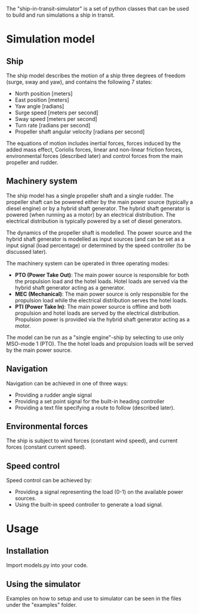 




The "ship-in-transit-simulator" is a set of python classes that can be used to build and run simulations  a ship in transit. 

# Simulation model


## Ship
The ship model describes the motion of a ship three 
degrees of freedom (surge, sway and yaw),
 and contains the following 7 states: 
* North position [meters] 
* East position [meters]
* Yaw angle [radians]
* Surge speed [meters per second]
* Sway speed [meters per second]
* Turn rate [radians per second]
* Propeller shaft angular velocity [radians per second]

The equations of motion includes inertial forces,
forces induced by the added mass effect, 
Coriolis forces, linear and non-linear friction 
forces, environmental forces (described later) and 
control forces from the main propeller and rudder. 

## Machinery system
The ship model has a single propeller shaft and a 
single rudder. The propeller shaft can be powered 
either by the main power source (typically a diesel
engine) or by a hybrid shaft generator. The hybrid 
shaft generator is powered (when running
as a motor) by an electrical distribution. The 
electrical distribution is typically powered by a 
set of diesel generators. 

The dynamics of the propeller shaft is modelled. The 
power source and the hybrid shaft generator is modelled
as input sources (and can be set as a input signal 
(load percentage) or determined by the speed 
controller (to be discussed later).

The machinery system can be operated in three 
operating modes:
* **PTO (Power Take Out)**: The main power source is 
responsible for both the propulsion load and the
hotel loads. Hotel loads are served via the 
hybrid shaft generator acting as a generator.
* **MEC (Mechanical)**: The main power source is 
only responsible for the propulsion load while the 
electrical distribution serves the hotel loads.
* **PTI (Power Take In)**: The main power source is 
offline and both propulsion and hotel loads are served 
by the electrical distribution. Propulsion power is
provided via the hybrid shaft generator acting as a 
motor. 

The model can be run as a "single engine"-ship by
selecting to use only MSO-mode 1 (PTO). The the 
hotel loads and propulsion loads will be served by 
the main power source.  
  
## Navigation
Navigation can be achieved in one of three ways: 
* Providing a rudder angle signal 
* Providing a set point signal for the built-in 
heading controller
* Providing a text file specifying a route to 
 follow (described later). 
## Environmental forces
The ship is subject to wind forces (constant wind speed), 
and current forces (constant current speed).

## Speed control
Speed control can be achieved by:
* Providing a signal representing the load (0-1) 
on the available power sources.
* Using the built-in speed controller to generate
a load signal. 


# Usage


## Installation
Import models.py into your code. 

## Using the simulator
Examples on how to setup and use to simulator can 
be seen in the files under the "examples" folder. 

